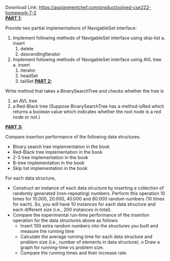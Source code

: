 Download Link: https://assignmentchef.com/product/solved-cse222-homework-7-2
<br>
<strong><u>PART 1:</u></strong>

Provide two partial implementations of NavigableSet interface:

<ol>

 <li>Implement following methods of NavigableSet interface using skip-list a. insert

  <ol>

   <li>delete</li>

   <li>descendingIterator</li>

  </ol></li>

 <li>Implement following methods of NavigableSet interface using AVL tree a. insert

  <ol>

   <li>iterator</li>

   <li>headSet</li>

   <li>tailSet <strong><u>PART 2:</u></strong></li>

  </ol></li>

</ol>

Write method that takes a BinarySearchTree and checks whether the tree is




<ol>

 <li>an AVL tree</li>

 <li>a Red-Black tree (Suppose BinarySearchTree has a method isRed which returns a boolean value which indicates whether the root node is a red node or not.)</li>

</ol>







<strong><u>PART 3:</u></strong>

Compare insertion performance of the following data structures.

<ul>

 <li>Binary search tree implementation in the book</li>

 <li>Red-Black tree implementation in the book</li>

 <li>2-3 tree implementation in the book</li>

 <li>B-tree implementation in the book</li>

 <li>Skip list implementation in the book</li>

</ul>




For each data structure,

<ul>

 <li>Construct an instance of each data structure by inserting a collection of randomly generated (non-repeating) numbers. Perform this operation 10 times for 10.000, 20.000, 40.000 and 80.000 random numbers (10 times for each). So, you will have 10 instances for each data structure and each different size (i.e., 200 instances in total).</li>

 <li>Compare the experimental run-time performance of the insertion operation for the data structures above as follows:

  <ul>

   <li>Insert 100 extra random numbers into the structures you built and measure the running time</li>

   <li>Calculate the average running time for each data structure and problem size (i.e., number of elements in data structure). o Draw a graph for running-time vs problem size.</li>

   <li>Compare the running times and their increase rate.</li>

  </ul></li>

</ul>


